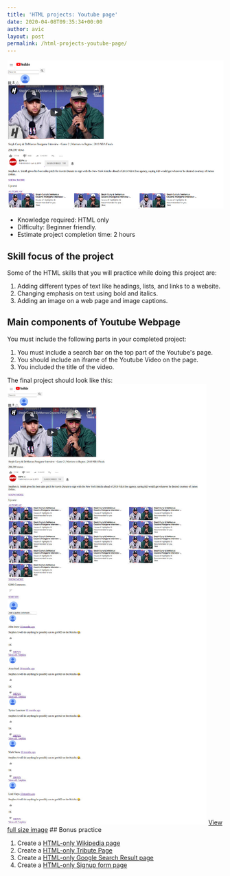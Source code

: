 ```yaml
---
title: 'HTML projects: Youtube page'
date: 2020-04-08T09:35:34+00:00
author: avic
layout: post
permalink: /html-projects-youtube-page/
--- 
```

<img src="/public/2020/html-youtube-clone-main-image.jpg">
<ul>
  <li>
    Knowledge required: HTML only
  </li>
  <li>
    Difficulty: Beginner friendly.
  </li>
  <li>
    Estimate project completion time: 2 hours
  </li>
</ul>

## Skill focus of the project

<p>
  Some of the HTML skills that you will practice while doing this project are:
</p>
<ol>
  <li>
    Adding different types of text like headings, lists, and links to a website.
  </li>
  <li>
    Changing emphasis on text using bold and italics.
  </li>
  <li>
    Adding an image on a web page and image captions.
  </li>
</ol>

## Main components of Youtube Webpage 
You must include the following parts in your completed project:
<ol>
  <li>
    You must include a search bar on the top part of the Youtube's page.
  </li>
  <li>
    You should include an iframe of the Youtube Video on the page.
  </li>
  <li>
    You included the title of the video.
  </li>
</ol>  The final project should look like this:
  <img src="/public/2020/html-youtube-clone.jpg">
<a href="https://raw.githubusercontent.com/avicndugu/practice-projects-html/master/screenshots/screencapture-dancarl857-github-io-youtube-clone-2020-04-02-13_50_56.jpg">View full size image</a>
##  Bonus practice
<ol>
  <li>
    Create a <a href="/html-project-wikipedia/">HTML-only Wikipedia page</a>
  </li>
  <li>
    Create a <a href="/html-projects-tribute-page/">HTML-only Tribute Page</a>
  </li>
  <li>
    Create a <a href="/html-projects-google-search-result/">HTML-only Google Search Result page</a>
  </li>
  <li>
    Create a <a href="/html-sign-up-form-page/">HTML-only Signup form page</a>
  </li>

</ol>